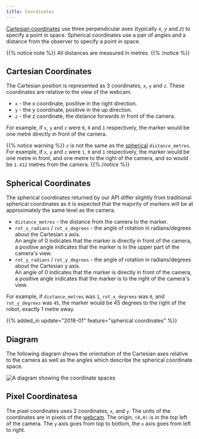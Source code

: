 ```yaml
---
title: Coordinates
---
```


[Cartesian coordinates](https://en.wikipedia.org/wiki/Cartesian_coordinate_system) use three perpendicular axes (typically _x_, _y_ and _z_) to specify a point in space.
Spherical coordinates use a pair of angles and a distance from the observer to specify a point in space.

{{% notice note %}}
All distances are measured in metres.
{{% /notice %}}

## Cartesian Coordinates
The Cartesian position is represented as 3 coordinates, `x`, `y` and `z`. These coordinates are relative to the view of the webcam.

- `x` - the x coordinate, positive in the right direction.
- `y` - the y coordinate, positive in the up direction.
- `z` - the z coordinate, the distance forwards in front of the camera.

For example, if `x`, `y` and `z` were `0`, `0` and `1` respectively, the marker would be one metre directly in front of the camera.

{{% notice warning %}}
`z` is not the same as the [spherical](#spherical-coordinates) `distance_metres`. For example, if `x`, `y` and `z` were `1`, `0` and `1` respectively, the marker would be one metre in front, and one metre to the right of the camera, and so would be `1.412` metres from the camera.
{{% /notice %}}

## Spherical Coordinates
The spherical coordinates returned by our API differ slightly from traditional
spherical coordinates as it is expected that the majority of markers will be at
approximately the same level as the camera.

 - `distance_metres` - the distance from the camera to the marker.
 - `rot_x_radians` / `rot_x_degrees` - the angle of rotation in radians/degrees
   about the Cartesian x axis.
   \
   An angle of 0 indicates that the marker is directly in front of the camera, a
   positive angle indicates that the marker is in the upper part of the camera's
   view.
 - `rot_y_radians` / `rot_y_degrees` - the angle of rotation in radians/degrees
   about the Cartesian y axis.
   \
   An angle of 0 indicates that the marker is directly in front of the camera, a
   positive angle indicates that the marker is to the right of the camera's
   view.

For example, if `distance_metres` was `1`, `rot_x_degrees` was `0`, and
`rot_y_degrees` was `45`, the marker would be 45 degrees to the right of the
robot, exactly 1 metre away.

{{% added_in update="2018-01" feature="spherical coordinates" %}}

## Diagram

The following diagram shows the orientation of the Cartesian axes relative to
the camera as well as the angles which describe the spherical coordinate space.

![A diagram showing the coordinate spaces](/img/api/coordinate-spaces.svg)


## Pixel Coordinatesa

The pixel coordinates uses 2 coordinates, `x`, and `y`. The units of the coordinates are in pixels of the [webcam](/kit/webcam/). The origin, `(0,0)` is in the top left of the camera. The `y` axis goes from top to bottom, the `x` axis goes from left to right.

